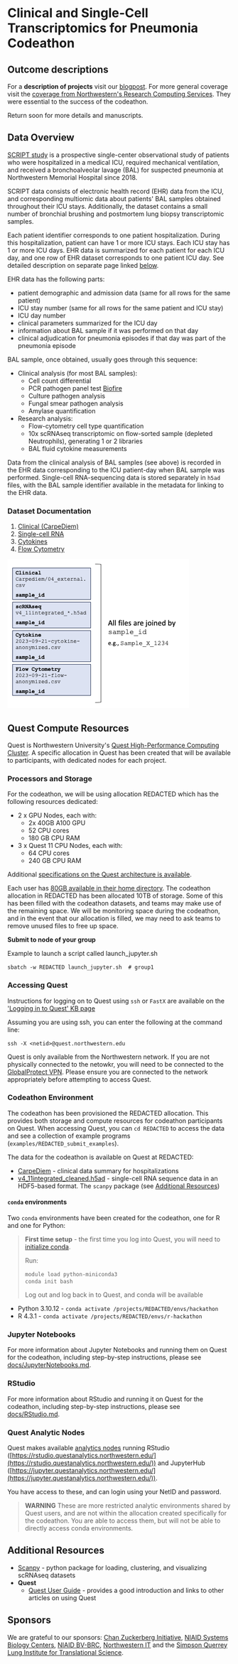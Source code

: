 # Clinical and Single-Cell Transcriptomics for Pneumonia Codeathon

## Outcome descriptions

For a **description of projects** visit our [blogpost](https://script.northwestern.edu/codeathon_blog/). For more general coverage visit the [coverage from Northwestern's Research Computing Services](https://www.it.northwestern.edu/departments/it-services-support/research/rcds-case-studies/powering-codeathon-for-researcher-collaboration.html). They were essential to the success of the codeathon. 

Return soon for more details and manuscripts.

## Data Overview

[SCRIPT study](https://script.northwestern.edu/) is a prospective single-center observational study of patients who were hospitalized in a medical ICU, required mechanical ventilation, and received a bronchoalveolar lavage (BAL) for suspected pneumonia at Northwestern Memorial Hospital since 2018.

SCRIPT data consists of electronic health record (EHR) data from the ICU, and corresponding multiomic data about patients' BAL samples obtained throughout their ICU stays. Additionally, the dataset contains a small number of bronchial brushing and postmortem lung biopsy transcriptomic samples.

Each patient identifier corresponds to one patient hospitalization. During this hospitalization, patient can have 1 or more ICU stays. Each ICU stay has 1 or more ICU days. EHR data is summarized for each patient for each ICU day, and one row of EHR dataset corresponds to one patient ICU day. See detailed description on separate page linked [below](#Datasets).

EHR data has the following parts:
* patient demographic and admission data (same for all rows for the same patient)
* ICU stay number (same for all rows for the same patient and ICU stay)
* ICU day number
* clinical parameters summarized for the ICU day
* information about BAL sample if it was performed on that day
* clinical adjudication for pneumonia episodes if that day was part of the pneumonia episode

BAL sample, once obtained, usually goes through this sequence:
* Clinical analysis (for most BAL samples):
  * Cell count differential
  * PCR pathogen panel test [Biofire](https://www.biofiredx.com/products/the-filmarray-panels/filmarray-pneumonia/)
  * Culture pathogen analysis
  * Fungal smear pathogen analysis
  * Amylase quantification
* Research analysis:
  * Flow-cytometry cell type quantification
  * 10x scRNAseq transcriptomic on flow-sorted sample (depleted Neutrophils), generating 1 or 2 libraries
  * BAL fluid cytokine measurements
 
Data from the clinical analysis of BAL samples (see above) is recorded in the EHR data corresponding to the ICU patient-day when BAL sample was performed. Single-cell RNA-sequencing data is stored separately in `h5ad` files, with the BAL sample identifier available in the metadata for linking to the EHR data.

### Dataset Documentation

1. [Clinical (CarpeDiem)](docs/Clinical-Metadata.md)
2. [Single-cell RNA](docs/scRNA-Metadata.md)
3. [Cytokines](docs/Cytokines.md)
4. [Flow Cytometry](docs/flow_cytometry.md)

![Linkage across data files](docs/files/data-linkage.png)


## Quest Compute Resources

Quest is Northwestern University's [Quest High-Performance Computing Cluster](https://www.it.northwestern.edu/departments/it-services-support/research/computing/quest/).  A specific allocation in Quest has been created that will be available to participants, with dedicated nodes for each project.

### Processors and Storage

For the codeathon, we will be using allocation REDACTED which has the following resources dedicated:

* 2 x GPU Nodes, each with:
  * 2x 40GB A100 GPU
  * 52 CPU cores
  * 180 GB CPU RAM
* 3 x Quest 11 CPU Nodes, each with:
   * 64 CPU cores
   * 240 GB CPU RAM

Additional [specifications on the Quest architecture is available](https://www.it.northwestern.edu/departments/it-services-support/research/computing/quest/specs.html).

Each user has [80GB available in their home directory](https://services.northwestern.edu/TDClient/30/Portal/KB/ArticleDet?ID=1546).  The codeathon allocation in REDACTED has been allocated 10TB of storage.  Some of this has been filled with the codeathon datasets, and teams may make use of the remaining space.  We will be monitoring space during the codeathon, and in the event that our allocation is filled, we may need to ask teams to remove unused files to free up space.

**Submit to node of your group**

Example to launch a script called launch_jupyter.sh

```
sbatch -w REDACTED launch_jupyter.sh  # group1

```
### Accessing Quest

Instructions for logging on to Quest using `ssh` or `FastX` are available on the ['Logging in to Quest' KB page](https://services.northwestern.edu/TDClient/30/Portal/KB/ArticleDet?ID=1541)

Assuming you are using ssh, you can enter the following at the command line:

```
ssh -X <netid>@quest.northwestern.edu
```

Quest is only available from the Northwestern network.  If you are not physically connected to the netowkr, you will need to be connected to the [GlobalProtect VPN](https://services.northwestern.edu/TDClient/30/Portal/KB/ArticleDet?ID=1818).  Please ensure you are connected to the network appropriately before attempting to access Quest.

### Codeathon Environment

The codeathon has been provisioned the REDACTED allocation.  This provides both storage and compute resources for codeathon participants on Quest.  When accessing Quest, you can `cd REDACTED` to access the data and see a collection of example programs (`examples/REDACTED_submit_examples`).

The data for the codeathon is available on Quest at REDACTED:

* [CarpeDiem](docs/Clinical-Metadata.md) - clinical data summary for hospitalizations
* [v4\_11integrated\_cleaned.h5ad](docs/scRNA-Metadata.md) - single-cell RNA sequence data in an HDF5-based format.  The `scanpy` package (see [Additional Resources](#additional-resources))

#### `conda` environments

Two `conda` environments have been created for the codeathon, one for R and one for Python:

> **First time setup** - the first time you log into Quest, you will need to [initialize conda](https://services.northwestern.edu/TDClient/30/Portal/KB/ArticleDet?ID=1672).
> 
> Run:
> 
> ```
> module load python-miniconda3
> conda init bash
> ```
> 
> Log out and log back in to Quest, and conda will be available

* Python 3.10.12 - `conda activate /projects/REDACTED/envs/hackathon`
* R 4.3.1 - `conda activate /projects/REDACTED/envs/r-hackathon`

### Jupyter Notebooks

For more information about Jupyter Notebooks and running them on Quest for the codeathon, including step-by-step instructions, please see [docs/JupyterNotebooks.md](docs/JupyterNotebooks.md).

### RStudio

For more information about RStudio and running it on Quest for the codeathon, including step-by-step instructions, please see [docs/RStudio.md](docs/RStudio.md).

### Quest Analytic Nodes

Quest makes available [analytics nodes](https://www.it.northwestern.edu/departments/it-services-support/research/computing/quest/quest-analytics-nodes.html) running RStudio ([https://rstudio.questanalytics.northwestern.edu/](https://rstudio.questanalytics.northwestern.edu/)) and JupyterHub ([https://jupyter.questanalytics.northwestern.edu/](https://jupyter.questanalytics.northwestern.edu/)).

You have access to these, and can login using your NetID and password.

> **WARNING** These are more restricted analytic environments shared by Quest users, and are not within the allocation created specifically for the codeathon.  You are able to access them, but will not be able to directly access conda environments.

## Additional Resources
- [Scanpy](https://scanpy.readthedocs.io/en/stable/tutorials.html) - python package for loading, clustering, and visualizing scRNAseq datasets
- **Quest**
  - [Quest User Guide](https://services.northwestern.edu/TDClient/30/Portal/KB/ArticleDet?ID=505) - provides a good introduction and links to other articles on using Quest
 
## Sponsors

We are grateful to our sponsors: [Chan Zuckerberg Initiative](https://chanzuckerberg.com), [NIAID Systems Biology Centers](https://www.niaid.nih.gov/research/systems-biology-consortium), [NIAID BV-BRC](https://www.bv-brc.org), [Northwestern IT](https://www.it.northwestern.edu) and the [Simpson Querrey Lung Institute for Translational Science](https://www.feinberg.northwestern.edu/sites/sqlifts/index.html).
